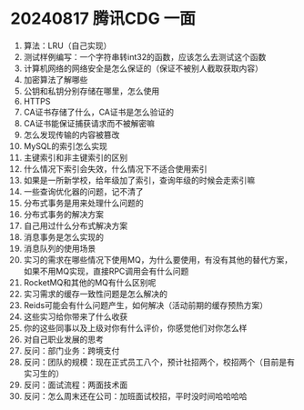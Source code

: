 # 20240817 腾讯CDG 一面

1. 算法：LRU（自己实现）
2. 测试样例编写：一个字符串转int32的函数，应该怎么去测试这个函数
3. 计算机网络的网络安全是怎么保证的（保证不被别人截取获取内容）
4. 加密算法了解哪些
5. 公钥和私钥分别存储在哪里，怎么使用
6. HTTPS
7. CA证书存储了什么，CA证书是怎么验证的
8. CA证书能保证捕获请求而不被解密嘛
9. 怎么发现传输的内容被篡改
10. MySQL的索引怎么实现
11. 主键索引和非主键索引的区别
12. 什么情况下索引会失效，什么情况下不适合使用索引
13. 如果是一所新学校，给年级加了索引，查询年级的时候会走索引嘛
14. 一些查询优化器的问题，记不清了
15. 分布式事务是用来处理什么问题的
16. 分布式事务的解决方案
17. 自己用过什么分布式解决方案
18. 消息事务是怎么实现的
19. 消息队列的使用场景
20. 实习的需求在哪些情况下使用MQ，为什么要使用，有没有其他的替代方案，如果不用MQ实现，直接RPC调用会有什么问题
21. RocketMQ和其他的MQ有什么区别呢
22. 实习需求的缓存一致性问题是怎么解决的
23. Reids可能会有什么问题产生，如何解决（活动前期的缓存预热方案）
24. 这些实习给你带来了什么收获
25. 你的这些同事以及上级对你有什么评价，你感觉他们对你怎么样
26. 对自己职业发展的思考
27. 反问：部门业务：跨境支付
28. 反问：团队的规模：现在正式员工八个，预计社招两个，校招两个（目前是有实习生的）
29. 反问：面试流程：两面技术面
30. 反问：怎么周末还在公司：加班面试校招，平时没时间哈哈哈哈

